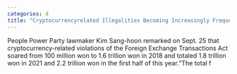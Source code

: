 ```yaml
---
categories: d
title: "Cryptocurrencyrelated Illegalities Becoming Increasingly Frequent"
---
```

People Power Party lawmaker Kim Sang-hoon remarked on Sept. 25 that cryptocurrency-related violations of the Foreign Exchange Transactions Act soared from 100 million won to 1.6 trillion won in 2018 and totaled 1.8 trillion won in 2021 and 2.2 trillion won in the first half of this year.“The total f